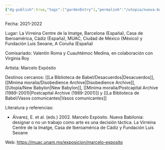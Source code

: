 ```yaml
---
{"dg-publish":true,"tags":["gardenEntry"],"permalink":"/utopia/nueva-babilonia/","dgPassFrontmatter":true,"created":"2025-03-18T11:49:31.000+01:00","updated":"2025-05-12T15:37:53.331+02:00"}
---
```


Fecha: 2021-2022

Lugar: La Virreina Centre de la Imatge, Barcelona (España), Casa de Iberoamérica, Cádiz (España), MUAC, Ciudad de México (México) y Fundación Luis Seoane, A Coruña (España)

Comisariado: Valentín Roma y Cuauhtémoc Medina, en colaboración con Virginia Roy

Artista: Marcelo Expósito

Destinos cercanos: [[La Biblioteca de Babel/Desacuerdos\|Desacuerdos]], [[Minima moralia/Disobedience Archive\|Disobedience Archive]], [[Utopía/New Babylon\|New Babylon]], [[Minima moralia/Postcapital Archive (1989-2001)\|Postcapital Archive (1989-2001)]] y [[La Biblioteca de Babel/Vasos comunicantes\|Vasos comunicantes]]

Literatura y referencias:
- Álvarez, E. et al. (eds.) 2002. Marcelo Expósito. Nueva Babilonia: designar o no un trabajo como arte es una decisión táctica. La Virreina Centre de la Imatge, Casa de Iberoamérica de Cádiz y Fundación Luis Seoane

Web: https://muac.unam.mx/exposicion/marcelo-exposito